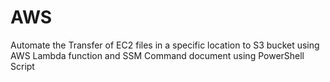 # AWS

Automate the Transfer of EC2 files in a specific location to S3 bucket using AWS Lambda function and SSM Command document using PowerShell Script
